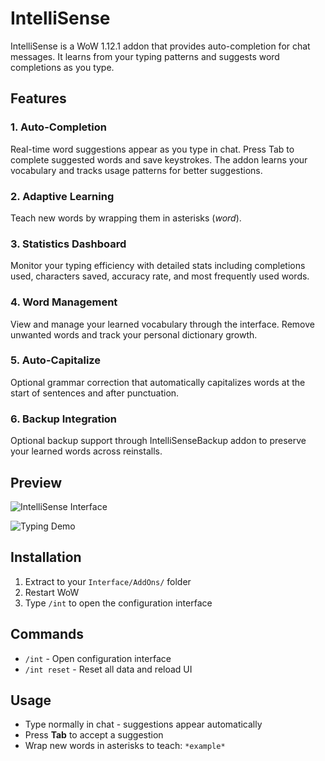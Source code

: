 # IntelliSense

IntelliSense is a WoW 1.12.1 addon that provides auto-completion for chat messages.
It learns from your typing patterns and suggests word completions as you type.

## Features

### 1. Auto-Completion
Real-time word suggestions appear as you type in chat. Press Tab to complete suggested words and save keystrokes.
The addon learns your vocabulary and tracks usage patterns for better suggestions.

### 2. Adaptive Learning
Teach new words by wrapping them in asterisks (*word*).

### 3. Statistics Dashboard
Monitor your typing efficiency with detailed stats including completions used, characters saved, accuracy rate, and most frequently used words.

### 4. Word Management
View and manage your learned vocabulary through the interface. Remove unwanted words and track your personal dictionary growth.

### 5. Auto-Capitalize
Optional grammar correction that automatically capitalizes words at the start of sentences and after punctuation.

### 6. Backup Integration
Optional backup support through IntelliSenseBackup addon to preserve your learned words across reinstalls.

## Preview

![IntelliSense Interface](https://i.ibb.co/wNKc90YY/Download.png)

![Typing Demo](https://i.ibb.co/7tKxPSn1/ezgif-566e67d109cb3d.gif)

## Installation

1. Extract to your `Interface/AddOns/` folder
2. Restart WoW
3. Type `/int` to open the configuration interface

## Commands

- `/int` - Open configuration interface
- `/int reset` - Reset all data and reload UI

## Usage

- Type normally in chat - suggestions appear automatically
- Press **Tab** to accept a suggestion
- Wrap new words in asterisks to teach: `*example*`